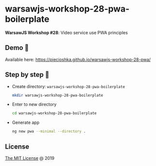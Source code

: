 # warsawjs-workshop-28-pwa-boilerplate

**WarsawJS Workshop #28**: Video service use PWA principles

## Demo 🎉

Available here:
<https://piecioshka.github.io/warsawjs-workshop-28-pwa/>

## Step by step 👣

* Create directory: `warsawjs-workshop-28-pwa-boilerplate`

    ```bash
    mkdir warsawjs-workshop-28-pwa-boilerplate
    ```

* Enter to new directory

    ```bash
    cd warsawjs-workshop-28-pwa-boilerplate
    ```

* Generate app

    ```bash
    ng new pwa --minimal --directory .
    ```

## License

[The MIT License](http://piecioshka.mit-license.org) @ 2019
